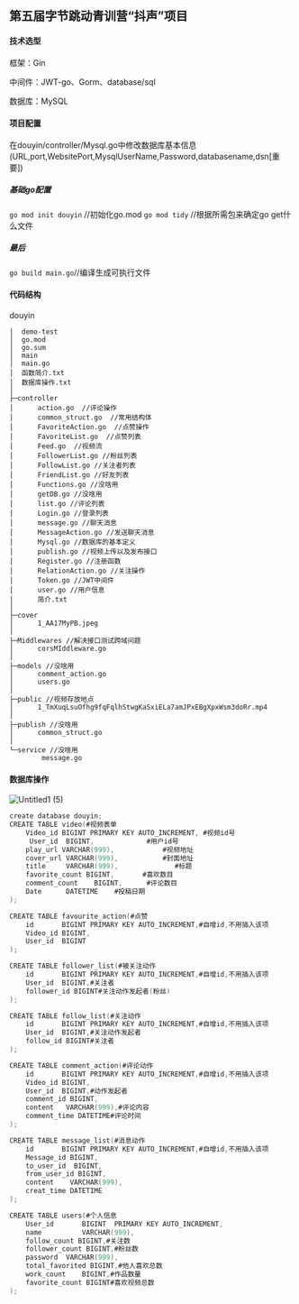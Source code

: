 ## 第五届字节跳动青训营“抖声”项目
#### 技术选型
框架：Gin

中间件：JWT-go、Gorm、database/sql

数据库：MySQL

#### 项目配置
在douyin/controller/Mysql.go中修改数据库基本信息(URL,port,WebsitePort,MysqlUserName,Password,databasename,dsn[重要])
##### 基础go配置
`go mod init douyin` //初始化go.mod
`go mod tidy` //根据所需包来确定go get什么文件
##### 最后
`go build main.go`//编译生成可执行文件

#### 代码结构
douyin

    │  demo-test   
    │  go.mod
    │  go.sum
    │  main
    │  main.go
    │  函数简介.txt
    │  数据库操作.txt
    │
    ├─controller
    │      action.go  //评论操作
    │      common_struct.go  //常用结构体
    │      FavoriteAction.go  //点赞操作
    │      FavoriteList.go  //点赞列表
    │      Feed.go  //视频流
    │      FollowerList.go //粉丝列表
    │      FollowList.go //关注者列表
    │      FriendList.go //好友列表
    │      Functions.go //没啥用
    │      getDB.go //没啥用
    │      list.go //评论列表
    │      Login.go //登录列表
    │      message.go //聊天消息
    │      MessageAction.go //发送聊天消息
    │      Mysql.go //数据库的基本定义
    │      publish.go //视频上传以及发布接口
    │      Register.go //注册函数
    │      RelationAction.go //关注操作
    │      Token.go //JWT中间件
    │      user.go //用户信息
    │      简介.txt
    │
    ├─cover
    │      1_AA17MyPB.jpeg
    │
    ├─Middlewares //解决接口测试跨域问题
    │      corsMIddleware.go
    │
    ├─models //没啥用
    │      comment_action.go
    │      users.go
    │
    ├─public //视频存放地点
    │      1_TmXuqLsuOfhg9fqFqlhStwgKaSxiELa7amJPxEBgXpxWsm3doRr.mp4
    │
    ├─publish //没啥用
    │      common_struct.go
    │
    └─service //没啥用
            message.go
#### 数据库操作

![Untitled1 (5)](https://user-images.githubusercontent.com/94341042/221111081-ef16ce8e-8ba0-4f30-9b19-d10692a09570.png)


``` c
create database douyin;
CREATE TABLE video(#视频表单
	Video_id BIGINT PRIMARY KEY AUTO_INCREMENT, #视频id号
     User_id  BIGINT,             #用户id号
    play_url VARCHAR(999),            #视频地址
    cover_url VARCHAR(999),           #封面地址
    title     VARCHAR(999),              #标题
    favorite_count BIGINT,       #喜欢数目
    comment_count    BIGINT,      #评论数目
    Date      DATETIME    #投稿日期
);

CREATE TABLE favourite_action(#点赞
    id       BIGINT PRIMARY KEY AUTO_INCREMENT,#自增id,不用插入该项
    Video_id BIGINT,
    User_id  BIGINT
);

CREATE TABLE follower_list(#被关注动作
    id       BIGINT PRIMARY KEY AUTO_INCREMENT,#自增id,不用插入该项
    User_id  BIGINT,#关注者
    follower_id BIGINT#关注动作发起者(粉丝)
);

CREATE TABLE follow_list(#关注动作
    id       BIGINT PRIMARY KEY AUTO_INCREMENT,#自增id,不用插入该项
    User_id  BIGINT,#关注动作发起者
    follow_id BIGINT#关注者
);

CREATE TABLE comment_action(#评论动作
    id       BIGINT PRIMARY KEY AUTO_INCREMENT,#自增id,不用插入该项
    Video_id BIGINT,
    User_id  BIGINT,#动作发起者
    comment_id BIGINT,
    content   VARCHAR(999),#评论内容
    comment_time DATETIME#评论时间
);

CREATE TABLE message_list(#消息动作
    id       BIGINT PRIMARY KEY AUTO_INCREMENT,#自增id,不用插入该项
    Message_id BIGINT,
    to_user_id  BIGINT,
    from_user_id BIGINT,
    content    VARCHAR(999),
    creat_time DATETIME
);

CREATE TABLE users(#个人信息
    User_id       BIGINT  PRIMARY KEY AUTO_INCREMENT,
    name          VARCHAR(999),
    follow_count BIGINT,#关注数
    follower_count BIGINT,#粉丝数
    password  VARCHAR(999),
    total_favorited BIGINT,#他人喜欢总数
    work_count    BIGINT,#作品数量
    favorite_count BIGINT#喜欢视频总数
);
```
